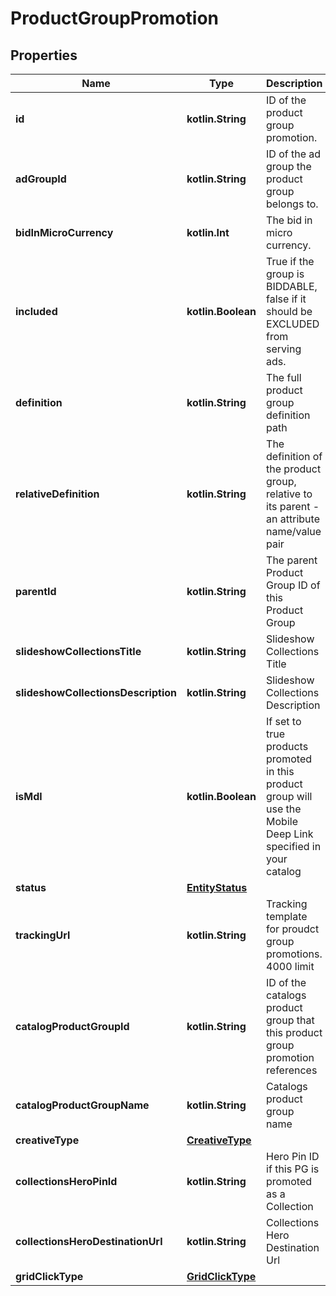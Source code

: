 
# ProductGroupPromotion

## Properties
Name | Type | Description | Notes
------------ | ------------- | ------------- | -------------
**id** | **kotlin.String** | ID of the product group promotion. |  [optional]
**adGroupId** | **kotlin.String** | ID of the ad group the product group belongs to. |  [optional]
**bidInMicroCurrency** | **kotlin.Int** | The bid in micro currency. |  [optional]
**included** | **kotlin.Boolean** | True if the group is BIDDABLE, false if it should be EXCLUDED from serving ads. |  [optional]
**definition** | **kotlin.String** | The full product group definition path |  [optional]
**relativeDefinition** | **kotlin.String** | The definition of the product group, relative to its parent - an attribute name/value pair |  [optional]
**parentId** | **kotlin.String** | The parent Product Group ID of this Product Group |  [optional]
**slideshowCollectionsTitle** | **kotlin.String** | Slideshow Collections Title |  [optional]
**slideshowCollectionsDescription** | **kotlin.String** | Slideshow Collections Description |  [optional]
**isMdl** | **kotlin.Boolean** | If set to true products promoted in this product group will use the Mobile Deep Link specified in your catalog |  [optional]
**status** | [**EntityStatus**](EntityStatus.md) |  |  [optional]
**trackingUrl** | **kotlin.String** | Tracking template for proudct group promotions. 4000 limit |  [optional]
**catalogProductGroupId** | **kotlin.String** | ID of the catalogs product group that this product group promotion references |  [optional]
**catalogProductGroupName** | **kotlin.String** | Catalogs product group name |  [optional]
**creativeType** | [**CreativeType**](CreativeType.md) |  |  [optional]
**collectionsHeroPinId** | **kotlin.String** | Hero Pin ID if this PG is promoted as a Collection |  [optional]
**collectionsHeroDestinationUrl** | **kotlin.String** | Collections Hero Destination Url |  [optional]
**gridClickType** | [**GridClickType**](GridClickType.md) |  |  [optional]



